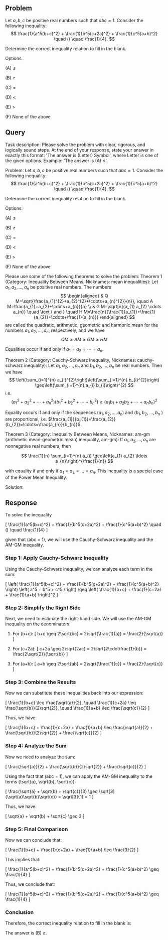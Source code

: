 ## Problem

Let $a, b, c$ be positive real numbers such that $abc = 1$. Consider the following inequality:
$$
\frac{1}{a^5(b+c)^2} + \frac{1}{b^5(c+2a)^2} + \frac{1}{c^5(a+b)^2} \quad () \quad \frac{1}{4}.
$$

Determine the correct inequality relation to fill in the blank.

Options:

(A) $\leq$ 

(B) $\geq$

(C) $=$ 

(D) $<$

(E) $>$

(F) None of the above

## Query

Task description: Please solve the problem with clear, rigorous, and logically sound steps. At the end of your response, state your answer in exactly this format: 'The answer is (Letter) Symbol', where Letter is one of the given options. Example: 'The answer is (A) $\leq$'.

Problem: Let $a, b, c$ be positive real numbers such that $abc = 1$. Consider the following inequality:
$$
\frac{1}{a^5(b+c)^2} + \frac{1}{b^5(c+2a)^2} + \frac{1}{c^5(a+b)^2} \quad () \quad \frac{1}{4}.
$$

Determine the correct inequality relation to fill in the blank.

Options:

(A) $\leq$ 

(B) $\geq$

(C) $=$ 

(D) $<$

(E) $>$

(F) None of the above

Please use some of the following theorems to solve the problem:
Theorem 1 (Category: Inequality Between Means, Nicknames: mean inequalities): Let $a_{1}, a_{2}, \ldots, a_{n}$ be positive real numbers. The numbers
$$
\begin{aligned}
& Q M=\sqrt{\frac{a_{1}^{2}+a_{2}^{2}+\cdots+a_{n}^{2}}{n}}, \quad A M=\frac{a_{1}+a_{2}+\cdots+a_{n}}{n} \\
& G M=\sqrt[n]{a_{1} a_{2} \cdots a_{n}} \quad \text { and } \quad H M=\frac{n}{\frac{1}{a_{1}}+\frac{1}{a_{2}}+\cdots+\frac{1}{a_{n}}}
\end{aligned}
$$
are called the quadratic, arithmetic, geometric and harmonic mean for the numbers $a_{1}, a_{2}, \ldots, a_{n}$, respectively, and we have
$$
Q M \geq A M \geq G M \geq H M
$$

Equalities occur if and only if $a_{1}=a_{2}=\cdots=a_{n}$.

Theorem 2 (Category: Cauchy-Schwarz Inequality, Nicknames: cauchy-schwarz inequality): Let $a_{1}, a_{2}, \ldots, a_{n}$ and $b_{1}, b_{2}$, $\ldots, b_{n}$ be real numbers. Then we have
$$
\left(\sum_{i=1}^{n} a_{i}^{2}\right)\left(\sum_{i=1}^{n} b_{i}^{2}\right) \geq\left(\sum_{i=1}^{n} a_{i} b_{i}\right)^{2}
$$
i.e.
$$
\left(a_{1}^{2}+a_{2}^{2}+\cdots+a_{n}^{2}\right)\left(b_{1}^{2}+b_{2}^{2}+\cdots+b_{n}^{2}\right) \geq\left(a_{1} b_{1}+a_{2} b_{2}+\cdots+a_{n} b_{n}\right)^{2}
$$

Equality occurs if and only if the sequences $\left(a_{1}, a_{2}, \ldots, a_{n}\right)$ and $\left(b_{1}, b_{2}\right.$, $\ldots, b_{n}$ ) are proportional, i.e. $\frac{a_{1}}{b_{1}}=\frac{a_{2}}{b_{2}}=\cdots=\frac{a_{n}}{b_{n}}$.

Theorem 3 (Category: Inequality Between Means, Nicknames: am-gm (arithmetic mean-geometric mean) inequality, am-gm): If $a_{1}, a_{2}, \ldots, a_{n}$ are nonnegative real numbers, then

$$
\frac{1}{n} \sum_{i=1}^{n} a_{i} \geq\left(a_{1} a_{2} \ldots a_{n}\right)^{\frac{1}{n}}
$$

with equality if and only if $a_{1}=a_{2}=\ldots=a_{n}$. This inequality is a special case of the Power Mean Inequality.

Solution:

## Response

To solve the inequality 

\[
\frac{1}{a^5(b+c)^2} + \frac{1}{b^5(c+2a)^2} + \frac{1}{c^5(a+b)^2} \quad () \quad \frac{1}{4}
\]

given that \(abc = 1\), we will use the Cauchy-Schwarz inequality and the AM-GM inequality.

### Step 1: Apply Cauchy-Schwarz Inequality

Using the Cauchy-Schwarz inequality, we can analyze each term in the sum:

\[
\left( \frac{1}{a^5(b+c)^2} + \frac{1}{b^5(c+2a)^2} + \frac{1}{c^5(a+b)^2} \right) \left( a^5 + b^5 + c^5 \right) \geq \left( \frac{1}{b+c} + \frac{1}{c+2a} + \frac{1}{a+b} \right)^2
\]

### Step 2: Simplify the Right Side

Next, we need to estimate the right-hand side. We will use the AM-GM inequality on the denominators:

1. For \(b+c\):
   \[
   b+c \geq 2\sqrt{bc} = 2\sqrt{\frac{1}{a}} = \frac{2}{\sqrt{a}}
   \]

2. For \(c+2a\):
   \[
   c+2a \geq 2\sqrt{2ac} = 2\sqrt{2\cdot\frac{1}{b}} = \frac{2\sqrt{2}}{\sqrt{b}}
   \]

3. For \(a+b\):
   \[
   a+b \geq 2\sqrt{ab} = 2\sqrt{\frac{1}{c}} = \frac{2}{\sqrt{c}}
   \]

### Step 3: Combine the Results

Now we can substitute these inequalities back into our expression:

\[
\frac{1}{b+c} \leq \frac{\sqrt{a}}{2}, \quad \frac{1}{c+2a} \leq \frac{\sqrt{b}}{2\sqrt{2}}, \quad \frac{1}{a+b} \leq \frac{\sqrt{c}}{2}
\]

Thus, we have:

\[
\frac{1}{b+c} + \frac{1}{c+2a} + \frac{1}{a+b} \leq \frac{\sqrt{a}}{2} + \frac{\sqrt{b}}{2\sqrt{2}} + \frac{\sqrt{c}}{2}
\]

### Step 4: Analyze the Sum

Now we need to analyze the sum:

\[
\frac{\sqrt{a}}{2} + \frac{\sqrt{b}}{2\sqrt{2}} + \frac{\sqrt{c}}{2}
\]

Using the fact that \(abc = 1\), we can apply the AM-GM inequality to the terms \(\sqrt{a}, \sqrt{b}, \sqrt{c}\):

\[
\frac{\sqrt{a} + \sqrt{b} + \sqrt{c}}{3} \geq \sqrt[3]{\sqrt{a}\sqrt{b}\sqrt{c}} = \sqrt[3]{1} = 1
\]

Thus, we have:

\[
\sqrt{a} + \sqrt{b} + \sqrt{c} \geq 3
\]

### Step 5: Final Comparison

Now we can conclude that:

\[
\frac{1}{b+c} + \frac{1}{c+2a} + \frac{1}{a+b} \leq \frac{3}{2}
\]

This implies that:

\[
\frac{1}{a^5(b+c)^2} + \frac{1}{b^5(c+2a)^2} + \frac{1}{c^5(a+b)^2} \geq \frac{1}{4}
\]

Thus, we conclude that:

\[
\frac{1}{a^5(b+c)^2} + \frac{1}{b^5(c+2a)^2} + \frac{1}{c^5(a+b)^2} \geq \frac{1}{4}
\]

### Conclusion

Therefore, the correct inequality relation to fill in the blank is:

The answer is (B) $\geq$.